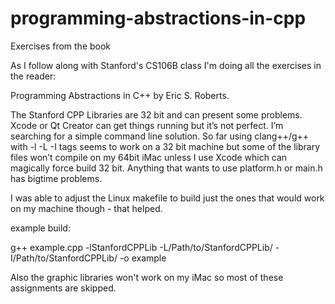 programming-abstractions-in-cpp
===============================

Exercises from the book

As I follow along with Stanford's CS106B class I'm doing all the exercises in the reader:

Programming Abstractions in C++ by Eric S. Roberts.

The Stanford CPP Libraries are 32 bit and can present some problems.  Xcode or Qt Creator can get things running but it’s not perfect.  I’m searching for a simple command line solution.  So far using clang++/g++ with -l -L -I tags seems to work on a 32 bit machine but some of the library files won’t compile on my 64bit iMac unless I use Xcode which can magically force build 32 bit.  Anything that wants to use platform.h or main.h has bigtime problems.

I was able to adjust the Linux makefile to build just the ones that would work on my machine though - that helped.

example build:

g++ example.cpp -lStanfordCPPLib -L/Path/to/StanfordCPPLib/ -I/Path/to/StanfordCPPLib/ -o example

Also the graphic libraries won't work on my iMac so most of these assignments are skipped.
